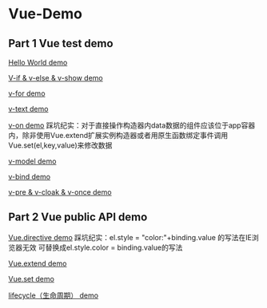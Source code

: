 # Vue-Demo
## Part 1 Vue test demo

[Hello World demo](#)

[V-if & v-else & v-show demo](#)

[v-for demo](#)

[v-text demo](#)

[v-on demo](#)  踩坑纪实：对于直接操作构造器内data数据的组件应该位于app容器内，除非使用Vue.extend扩展实例构造器或者用原生函数绑定事件调用Vue.set(el,key,value)来修改数据

[v-model demo](#)

[v-bind demo](#)

[v-pre & v-cloak & v-once demo](#)

## Part 2 Vue public API demo

[Vue.directive demo](#)  踩坑纪实：el.style = "color:"+binding.value 的写法在IE浏览器无效  可替换成el.style.color = binding.value的写法

[Vue.extend demo](#)

[Vue.set demo](#)

[lifecycle（生命周期） demo](#)
